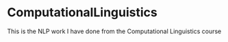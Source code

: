 # ComputationalLinguistics
This is the NLP work I have done from the Computational Linguistics course
